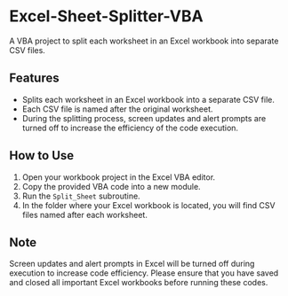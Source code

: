 # Excel-Sheet-Splitter-VBA
A VBA project to split each worksheet in an Excel workbook into separate CSV files.

## Features
- Splits each worksheet in an Excel workbook into a separate CSV file.
- Each CSV file is named after the original worksheet.
- During the splitting process, screen updates and alert prompts are turned off to increase the efficiency of the code execution.

## How to Use
1. Open your workbook project in the Excel VBA editor.
2. Copy the provided VBA code into a new module.
3. Run the `Split_Sheet` subroutine.
4. In the folder where your Excel workbook is located, you will find CSV files named after each worksheet.

## Note
Screen updates and alert prompts in Excel will be turned off during execution to increase code efficiency. Please ensure that you have saved and closed all important Excel workbooks before running these codes.
